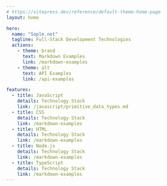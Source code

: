 ```yaml
---
# https://vitepress.dev/reference/default-theme-home-page
layout: home

hero:
  name: "Sople.net"
  tagline: Full-Stack Development Technologies
  actions:
    - theme: brand
      text: Markdown Examples
      link: /markdown-examples
    - theme: alt
      text: API Examples
      link: /api-examples

features:
  - title: JavaScript
    details: Technology Stack
    link: /javascript/primitive_data_types.md
  - title: CSS
    details: Technology Stack
    link: /markdown-examples
  - title: HTML
    details: Technology Stack
    link: /markdown-examples
  - title: Node.js
    details: Technology Stack
    link: /markdown-examples
  - title: TypeScript
    details: Technology Stack
    link: /markdown-examples
---
```


